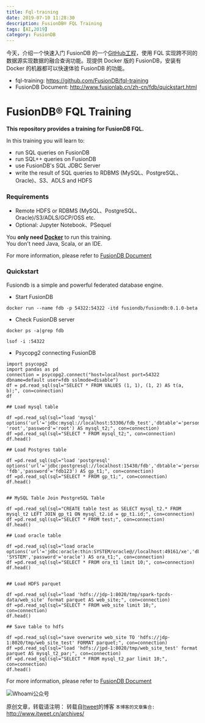 ```yaml
---
title: Fql-training
date: 2019-07-10 11:28:30
description: FusionDB® FQL Training
tags: [AI,2019]
category: FusionDB
---
```


今天，介绍一个快速入门 FusionDB 的一个[GitHub工程](https://github.com/FusionDB/fql-training)，使用 FQL 实现跨不同的数据源实现数据的融合查询功能。现提供 Docker 版的 FusionDB，安装有 Docker 的机器都可以快速体验 FusionDB 的功能。

- fql-training: https://github.com/FusionDB/fql-training
- FusionDB Document: http://www.fusionlab.cn/zh-cn/fdb/quickstart.html

# FusionDB® FQL Training

**This repository provides a training for FusionDB FQL.**

In this training you will learn to:

* run SQL queries on FusionDB
* run SQL++ queries on FusionDB
* use FusionDB's SQL JDBC Server
* write the result of SQL queries to RDBMS (MySQL、PostgreSQL、Oracle)、S3、ADLS  and HDFS

### Requirements

* Remote HDFS or RDBMS (MySQL、PostgreSQL、Oracle)/S3/ADLS/GCP/OSS etc.
* Optional: Jupyter Notebook、PSequel

You **only need [Docker](https://hub.docker.com/r/fusiondb/fusiondb)** to run this training. </br>
You don't need Java, Scala, or an IDE.

For more information, please refer to [FusionDB Document](http://www.fusionlab.cn/zh-cn/fdb/quickstart.html)

### Quickstart

Fusiondb is a simple and powerful federated database engine.

* Start FusionDB

```
docker run --name fdb -p 54322:54322 -itd fusiondb/fusiondb:0.1.0-beta
```

* Check FusionDB server

```
docker ps -a|grep fdb

lsof -i :54322
```

* Psycopg2 connecting FusionDB

```
import psycopg2
import pandas as pd
connection = psycopg2.connect("host=localhost port=54322 dbname=default user=fdb sslmode=disable")
df = pd.read_sql(sql="SELECT * FROM VALUES (1, 1), (1, 2) AS t(a, b);", con=connection)
df

## Load mysql table

df =pd.read_sql(sql="load 'mysql' options('url'='jdbc:mysql://localhost:53306/fdb_test','dbtable'='person','user'= 'root','password'='root') AS mysql_t2;", con=connection)
df =pd.read_sql(sql="SELECT * FROM mysql_t2;", con=connection)
df.head()

## Load Postgres table

df =pd.read_sql(sql="load 'postgresql' options('url'='jdbc:postgresql://localhost:15430/fdb','dbtable'='person','user'= 'fdb','password'='fdb123') AS gp_t1;", con=connection)
df =pd.read_sql(sql="SELECT * FROM gp_t1;", con=connection)
df.head()


## MySQL Table Join PostgreSQL Table

df =pd.read_sql(sql="CREATE table test as SELECT mysql_t2.* FROM mysql_t2 LEFT JOIN gp_t1 ON mysql_t2.id = gp_t1.id;", con=connection)
df =pd.read_sql(sql="SELECT * FROM test;", con=connection)
df.head()

## Load oracle table 

df =pd.read_sql(sql="load oracle options('url'='jdbc:oracle:thin:SYSTEM/oracle@//localhost:49161/xe','dbtable'='FDBTEST20','user'= 'SYSTEM','password'='oracle') AS ora_t1;", con=connection)
df =pd.read_sql(sql="SELECT * FROM ora_t1 limit 10;", con=connection)
df.head()


## Load HDFS parquet

df =pd.read_sql(sql="load 'hdfs://jdp-1:8020/tmp/spark-tpcds-data/web_site' format parquet AS web_site;", con=connection)
df =pd.read_sql(sql="SELECT * FROM web_site limit 10;", con=connection)
df.head()

## Save table to hdfs

df =pd.read_sql(sql="save overwrite web_site TO 'hdfs://jdp-1:8020/tmp/web_site_test' FORMAT parquet;", con=connection)
df =pd.read_sql(sql="load 'hdfs://jpd-1:8020/tmp/web_site_test' format parquet AS mysql_t2_par;", con=connection)
df =pd.read_sql(sql="SELECT * FROM mysql_t2_par limit 10;", con=connection)
df.head()
```

For more information, please refer to [FusionDB Document](http://www.fusionlab.cn/zh-cn/fdb/quickstart.html)


![Whoami公众号](https://github.com/itweet/labs/raw/master/common/img/weixin_public.gif)

原创文章，转载请注明： 转载自[Itweet](http://www.itweet.cn)的博客
`本博客的文章集合:` http://www.itweet.cn/archives/